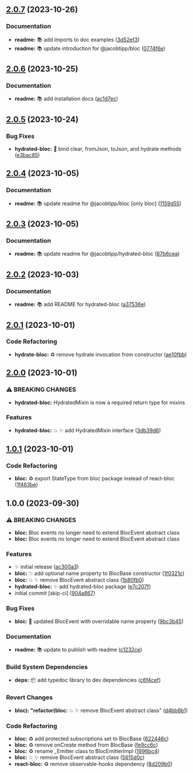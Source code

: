## [2.0.7](https://github.com/jacobtipp/bloc-state/compare/hydrated-bloc-v2.0.6...hydrated-bloc-v2.0.7) (2023-10-26)


### Documentation

* **readme:** 📚️ add imports to doc examples ([3d52ef3](https://github.com/jacobtipp/bloc-state/commit/3d52ef33650c51460ef3c10b0d92a006315e0f33))
* **readme:** 📚️ update introduction for @jacobtipp/bloc ([0774f6e](https://github.com/jacobtipp/bloc-state/commit/0774f6e6b205ebd0e327e98e5e2698167ef7a057))

## [2.0.6](https://github.com/jacobtipp/bloc-state/compare/hydrated-bloc-v2.0.5...hydrated-bloc-v2.0.6) (2023-10-25)


### Documentation

* **readme:** 📚️ add installation docs ([ac1d7ec](https://github.com/jacobtipp/bloc-state/commit/ac1d7eca936a2cfb96b7048a30b342976c4b8ab2))

## [2.0.5](https://github.com/jacobtipp/bloc-state/compare/hydrated-bloc-v2.0.4...hydrated-bloc-v2.0.5) (2023-10-24)


### Bug Fixes

* **hydrated-bloc:** 🐛 bind clear, fromJson, toJson, and hydrate methods ([e3bac85](https://github.com/jacobtipp/bloc-state/commit/e3bac8524104346081024a42e79894868a6bfd0a))

## [2.0.4](https://github.com/jacobtipp/bloc-state/compare/hydrated-bloc-v2.0.3...hydrated-bloc-v2.0.4) (2023-10-05)


### Documentation

* **readme:** 📚️ update readme for @jacobtipp/bloc [only bloc] ([1159d55](https://github.com/jacobtipp/bloc-state/commit/1159d55aa0ae98353b1c8394e60d2a73a1fc6f53))

## [2.0.3](https://github.com/jacobtipp/bloc-state/compare/hydrated-bloc-v2.0.2...hydrated-bloc-v2.0.3) (2023-10-05)


### Documentation

* **readme:** 📚️ update readme for @jacobtipp/hydrated-bloc ([87b6cea](https://github.com/jacobtipp/bloc-state/commit/87b6cea78aaf921ac668fc4236acf0897a4efe67))

## [2.0.2](https://github.com/jacobtipp/bloc-state/compare/hydrated-bloc-v2.0.1...hydrated-bloc-v2.0.2) (2023-10-03)


### Documentation

* **readme:** 📚️ add README for hydrated-bloc ([a37536e](https://github.com/jacobtipp/bloc-state/commit/a37536edb7d346638bdad1ccc2f2218d7fa8ce44))

## [2.0.1](https://github.com/jacobtipp/bloc-state/compare/hydrated-bloc-v2.0.0...hydrated-bloc-v2.0.1) (2023-10-01)


### Code Refactoring

* **hydrate-bloc:** ♻️ remove hydrate invocation from constructor ([ae10fbb](https://github.com/jacobtipp/bloc-state/commit/ae10fbb7da910ee77123da54da0e4d317f203eb6))

## [2.0.0](https://github.com/jacobtipp/bloc-state/compare/hydrated-bloc-v1.0.1...hydrated-bloc-v2.0.0) (2023-10-01)


### ⚠ BREAKING CHANGES

* **hydrated-bloc:** HydratedMixin is now a required return type for mixins

### Features

* **hydrated-bloc:** 💥 ✨ add HydratedMixin interface ([3db39d6](https://github.com/jacobtipp/bloc-state/commit/3db39d6680c6d517ac7ea4ffdd46739006fdf9cc))

## [1.0.1](https://github.com/jacobtipp/bloc-state/compare/hydrated-bloc-v1.0.0...hydrated-bloc-v1.0.1) (2023-10-01)


### Code Refactoring

* **bloc:** ♻️ export StateType from bloc package instead of react-bloc ([1f463be](https://github.com/jacobtipp/bloc-state/commit/1f463bed0335a0b5291484832ae9e5e59b9984e4))

## 1.0.0 (2023-09-30)


### ⚠ BREAKING CHANGES

* **bloc:** Bloc events no longer need to extend BlocEvent abstract class
* **bloc:** Bloc events no longer need to extend BlocEvent abstract class

### Features

* ✨ initial release ([ac300a3](https://github.com/jacobtipp/bloc-state/commit/ac300a3723fccf5a9ba406e2646cde029e75acb6))
* **bloc:** ✨ add optional name property to BlocBase constructor ([1f0321c](https://github.com/jacobtipp/bloc-state/commit/1f0321cc550706cb92e804b688d1661cbda1557c))
* **bloc:** 💥 ✨ remove BlocEvent abstract class ([1b80fb0](https://github.com/jacobtipp/bloc-state/commit/1b80fb058b67c1c42bafb37e67db6da4cecfba27))
* **hydrated-bloc:** ✨ add hydrated-bloc package ([e7c207f](https://github.com/jacobtipp/bloc-state/commit/e7c207fade6d27ffabe31df8045e060ecf2f5019))
* initial commit [skip-ci] ([904a867](https://github.com/jacobtipp/bloc-state/commit/904a867b4ded298c6dd9741a546bb97978680b39))


### Bug Fixes

* **bloc:** 🐛 updated BlocEvent with overridable name property ([9bc3b45](https://github.com/jacobtipp/bloc-state/commit/9bc3b45c5dceb197faf98c73cf1c4dac672baae1))


### Documentation

* **readme:** 📚️ update to publish with readme ([c1232ce](https://github.com/jacobtipp/bloc-state/commit/c1232cec2283b24087415cd3f2ee76f0057d3b6a))


### Build System Dependencies

* **deps:** 📦️ add typedoc library to dev dependencies ([c6f4cef](https://github.com/jacobtipp/bloc-state/commit/c6f4cef5792b88b9c7cd6160aa31a29922031175))


### Revert Changes

* **bloc): "refactor(bloc:** 💥 ✨ remove BlocEvent abstract class" ([d4bb6b1](https://github.com/jacobtipp/bloc-state/commit/d4bb6b11b18ec03a221ec0af9f4c85d4de70343c))


### Code Refactoring

* **bloc:** ♻️  add protected subscriptions set to BlocBase ([622446c](https://github.com/jacobtipp/bloc-state/commit/622446c0506d377b60166e80f6c1042e864f3aa3))
* **bloc:** ♻️  remove onCreate method from BlocBase ([fe9cc6c](https://github.com/jacobtipp/bloc-state/commit/fe9cc6cbe71971dfd4803dee4104aa18309698d8))
* **bloc:** ♻️ rename _Emitter class to BlocEmitterImpl ([1996bc4](https://github.com/jacobtipp/bloc-state/commit/1996bc4e34888193a550eb37b68460472553ec5b))
* **bloc:** 💥 ✨ remove BlocEvent abstract class ([5615d0c](https://github.com/jacobtipp/bloc-state/commit/5615d0c523d16ff449de7254245e5a012271b0ff))
* **react-bloc:** ♻️ remove observable-hooks dependency ([8d209b0](https://github.com/jacobtipp/bloc-state/commit/8d209b0bbb7372179090aff3dee429f5500e8f88))

